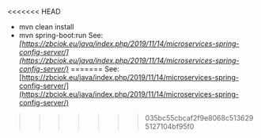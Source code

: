 <<<<<<< HEAD
* mvn clean install
* mvn spring-boot:run
See:<br />
*[https://zbciok.eu/java/index.php/2019/11/14/microservices-spring-config-server/](https://zbciok.eu/java/index.php/2019/11/14/microservices-spring-config-server/)*
=======
See:<br />
[https://zbciok.eu/java/index.php/2019/11/14/microservices-spring-config-server/](https://zbciok.eu/java/index.php/2019/11/14/microservices-spring-config-server/)
>>>>>>> 035bc55cbcaf2f9e8068c5136295127104bf95f0
